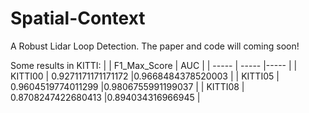 # Spatial-Context
A Robust Lidar Loop Detection. The paper and code will coming soon!


Some results in KITTI:
|  | F1_Max_Score | AUC |
| ----- | ----- |----- |
| KITTI00 | 0.9271171171171172 |0.9668484378520003 |
| KITTI05 | 0.9604519774011299 |0.9806755991199037 |
| KITTI08 | 0.8708247422680413 |0.894034316966945 |
